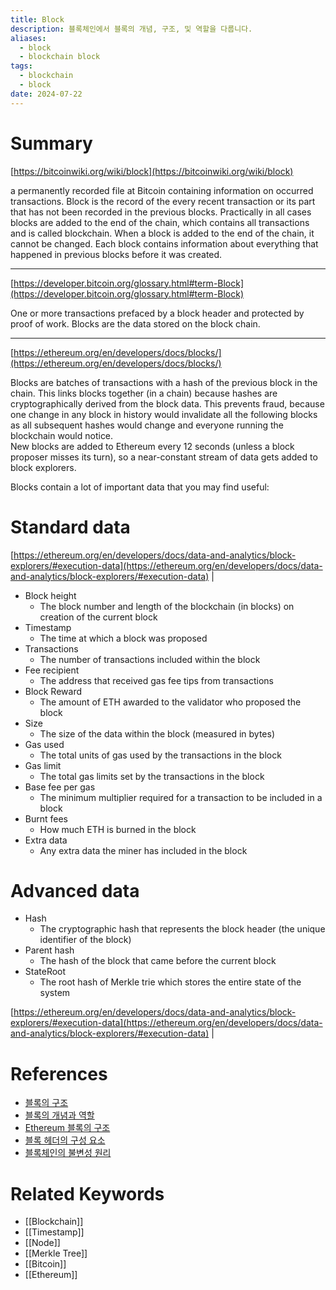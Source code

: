 ```yaml
---
title: Block
description: 블록체인에서 블록의 개념, 구조, 및 역할을 다룹니다.
aliases:
  - block
  - blockchain block
tags:
  - blockchain
  - block
date: 2024-07-22
---
```


# Summary

[https://bitcoinwiki.org/wiki/block](https://bitcoinwiki.org/wiki/block)

a permanently recorded file at Bitcoin containing information on occurred transactions. Block is the record of the every recent transaction or its part that has not been recorded in the previous blocks. Practically in all cases blocks are added to the end of the chain, which contains all transactions and is called blockchain. When a block is added to the end of the chain, it cannot be changed. Each block contains information about everything that happened in previous blocks before it was created.

---

[https://developer.bitcoin.org/glossary.html#term-Block](https://developer.bitcoin.org/glossary.html#term-Block)

One or more transactions prefaced by a block header and protected by proof of work. Blocks are the data stored on the block chain.

---

[https://ethereum.org/en/developers/docs/blocks/](https://ethereum.org/en/developers/docs/blocks/)

Blocks are batches of transactions with a hash of the previous block in the chain. This links blocks together (in a chain) because hashes are cryptographically derived from the block data. This prevents fraud, because one change in any block in history would invalidate all the following blocks as all subsequent hashes would change and everyone running the blockchain would notice.  
 New blocks are added to Ethereum every 12 seconds (unless a block proposer misses its turn), so a near-constant stream of data gets added to block explorers.

Blocks contain a lot of important data that you may find useful:

# Standard data

[https://ethereum.org/en/developers/docs/data-and-analytics/block-explorers/#execution-data](https://ethereum.org/en/developers/docs/data-and-analytics/block-explorers/#execution-data) |

- Block height
  - The block number and length of the blockchain (in blocks) on creation of the current block
- Timestamp
  - The time at which a block was proposed
- Transactions
  - The number of transactions included within the block
- Fee recipient
  - The address that received gas fee tips from transactions
- Block Reward
  - The amount of ETH awarded to the validator who proposed the block
- Size
  - The size of the data within the block (measured in bytes)
- Gas used
  - The total units of gas used by the transactions in the block
- Gas limit
  - The total gas limits set by the transactions in the block
- Base fee per gas
  - The minimum multiplier required for a transaction to be included in a block
- Burnt fees
  - How much ETH is burned in the block
- Extra data
  - Any extra data the miner has included in the block

# Advanced data

- Hash
  - The cryptographic hash that represents the block header (the unique identifier of the block)
- Parent hash
  - The hash of the block that came before the current block
- StateRoot
  - The root hash of Merkle trie which stores the entire state of the system

[https://ethereum.org/en/developers/docs/data-and-analytics/block-explorers/#execution-data](https://ethereum.org/en/developers/docs/data-and-analytics/block-explorers/#execution-data) |

# References

- [블록의 구조](https://m.upbitcare.com/academy/education/blockchain/64)
- [블록의 개념과 역할](https://bitcoinwiki.org/wiki/block)
- [Ethereum 블록의 구조](https://ethereum.org/en/developers/docs/blocks/)
- [블록 헤더의 구성 요소](https://www.investopedia.com/terms/b/block-bitcoin-block.asp)
- [블록체인의 불변성 원리](https://www.investopedia.com/news/what-genesis-block-bitcoin-terms/)

# Related Keywords

- [[Blockchain]]
- [[Timestamp]]
- [[Node]]
- [[Merkle Tree]]
- [[Bitcoin]]
- [[Ethereum]]
